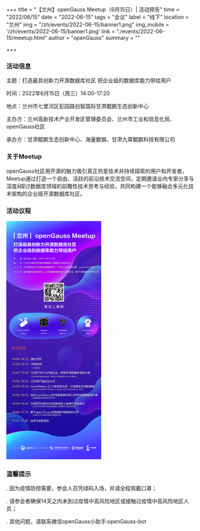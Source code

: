﻿+++
title = "【兰州】openGauss Meetup（6月15日）| 活动预告"
time = "2022/06/15"
date = "2022-06-15"
tags = "会议"
label = "线下"
location = "兰州"
img = "/zh/events/2022-06-15/banner1.png"
img_mobile = '/zh/events/2022-06-15/banner1.png'
link = "./events/2022-06-15/meetup.html"
author = "openGauss"
summary = ""

+++

### 活动信息

主题：打造最具创新力开源数据库社区 把企业级的数据库能力带给用户

时间：2022年6月15日（周三）14:00-17:20

地点：兰州市七里河区彭园路创智国际甘肃鲲鹏生态创新中心<br>

主办方：兰州高新技术产业开发区管理委员会、兰州市工业和信息化局、openGauss社区

承办方：甘肃鲲鹏生态创新中心、海量数据、甘肃九霄鲲鹏科技有限公司


### 关于Meetup

openGauss社区用开源的魅力吸引真正热爱技术并持续探索的用户和开发者，Meetup通过打造一个自由、活跃的前沿技术交流空间，定期邀请业内专家分享与深度å探讨数据库领域的前瞻性技术思考与经验，共同构建一个能够融合多元化技术架构的企业级开源数据库社区。


### 活动议程

<img src="./poster1.png" style="width: 50%">


### 温馨提示

. 因为疫情防控需要，参会人员凭绿码入场，并请全程佩戴口罩；

. 请参会者确保14天之内未到过疫情中高风险地区或接触过疫情中高风险地区人员；

. 其他问题，请联系微信openGauss小助手:openGauss-bot

